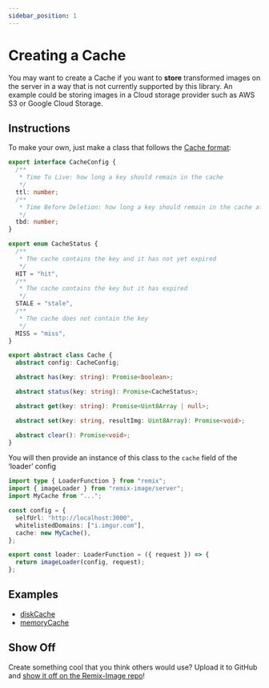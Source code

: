 ```yaml
---
sidebar_position: 1
---
```


# Creating a Cache

You may want to create a Cache if you want to **store** transformed images on the server in a way that is not currently supported by this library.
An example could be storing images in a Cloud storage provider such as AWS S3 or Google Cloud Storage.

## Instructions

To make your own, just make a class that follows the [Cache format](https://github.com/Josh-McFarlin/remix-image/blob/master/src/types/cache.ts):
```typescript
export interface CacheConfig {
  /**
   * Time To Live: how long a key should remain in the cache
   */
  ttl: number;
  /**
   * Time Before Deletion: how long a key should remain in the cache after expired (ttl)
   */
  tbd: number;
}

export enum CacheStatus {
  /**
   * The cache contains the key and it has not yet expired
   */
  HIT = "hit",
  /**
   * The cache contains the key but it has expired
   */
  STALE = "stale",
  /**
   * The cache does not contain the key
   */
  MISS = "miss",
}

export abstract class Cache {
  abstract config: CacheConfig;

  abstract has(key: string): Promise<boolean>;

  abstract status(key: string): Promise<CacheStatus>;

  abstract get(key: string): Promise<Uint8Array | null>;

  abstract set(key: string, resultImg: Uint8Array): Promise<void>;

  abstract clear(): Promise<void>;
}
```

You will then provide an instance of this class to the `cache` field of the ‘loader’ config
```typescript jsx
import type { LoaderFunction } from "remix";
import { imageLoader } from "remix-image/server";
import MyCache from "...";

const config = {
  selfUrl: "http://localhost:3000",
  whitelistedDomains: ["i.imgur.com"],
  cache: new MyCache(),
};

export const loader: LoaderFunction = ({ request }) => {
  return imageLoader(config, request);
};
```

## Examples

* [diskCache](https://github.com/Josh-McFarlin/remix-image/tree/master/src/server/caches/diskCache)
* [memoryCache](https://github.com/Josh-McFarlin/remix-image/tree/master/src/server/caches/memoryCache)

## Show Off

Create something cool that you think others would use? Upload it to GitHub and [show it off on the Remix-Image repo](https://github.com/Josh-McFarlin/remix-image/discussions/3)!